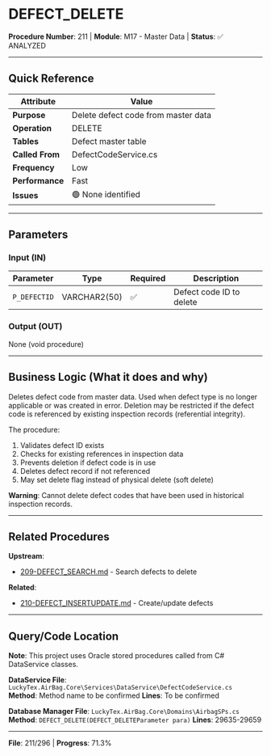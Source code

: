 # DEFECT_DELETE

**Procedure Number**: 211 | **Module**: M17 - Master Data | **Status**: ✅ ANALYZED

---

## Quick Reference

| Attribute | Value |
|-----------|-------|
| **Purpose** | Delete defect code from master data |
| **Operation** | DELETE |
| **Tables** | Defect master table |
| **Called From** | DefectCodeService.cs |
| **Frequency** | Low |
| **Performance** | Fast |
| **Issues** | 🟢 None identified |

---

## Parameters

### Input (IN)

| Parameter | Type | Required | Description |
|-----------|------|----------|-------------|
| `P_DEFECTID` | VARCHAR2(50) | ✅ | Defect code ID to delete |

### Output (OUT)

None (void procedure)

---

## Business Logic (What it does and why)

Deletes defect code from master data. Used when defect type is no longer applicable or was created in error. Deletion may be restricted if the defect code is referenced by existing inspection records (referential integrity).

The procedure:
1. Validates defect ID exists
2. Checks for existing references in inspection data
3. Prevents deletion if defect code is in use
4. Deletes defect record if not referenced
5. May set delete flag instead of physical delete (soft delete)

**Warning**: Cannot delete defect codes that have been used in historical inspection records.

---

## Related Procedures

**Upstream**:
- [209-DEFECT_SEARCH.md](./209-DEFECT_SEARCH.md) - Search defects to delete

**Related**:
- [210-DEFECT_INSERTUPDATE.md](./210-DEFECT_INSERTUPDATE.md) - Create/update defects

---

## Query/Code Location

**Note**: This project uses Oracle stored procedures called from C# DataService classes.

**DataService File**: `LuckyTex.AirBag.Core\Services\DataService\DefectCodeService.cs`
**Method**: Method name to be confirmed
**Lines**: To be confirmed

**Database Manager File**: `LuckyTex.AirBag.Core\Domains\AirbagSPs.cs`
**Method**: `DEFECT_DELETE(DEFECT_DELETEParameter para)`
**Lines**: 29635-29659

---

**File**: 211/296 | **Progress**: 71.3%
